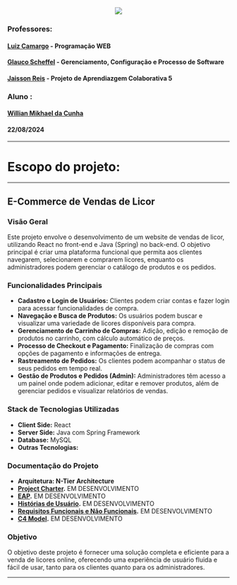<div align="center">
 <img src="https://user-images.githubusercontent.com/111321384/225424307-c1475755-8810-4fd3-aa1f-64c7f67c6f65.png" />
 </div>

### Professores: 
#### [Luiz Camargo](https://www.linkedin.com/in/luiz-camargo-a5a01817/) - Programação WEB<br>
#### [Glauco Scheffel](https://www.linkedin.com/in/glaucoscheffel/) - Gerenciamento, Configuração e Processo de Software <br>
#### [Jaisson Reis]() - Projeto de Aprendiazgem Colaborativa 5


### Aluno :
#### [Willian Mikhael da Cunha](https://www.linkedin.com/in/willianmikhael/) <br>

  
#### 22/08/2024

---

# Escopo do projeto:

---

## E-Commerce de Vendas de Licor

### Visão Geral

Este projeto envolve o desenvolvimento de um website de vendas de licor, utilizando React no front-end e Java (Spring) no back-end. O objetivo principal é criar uma plataforma funcional que permita aos clientes navegarem, selecionarem e comprarem licores, enquanto os administradores podem gerenciar o catálogo de produtos e os pedidos.

### Funcionalidades Principais

- **Cadastro e Login de Usuários:** Clientes podem criar contas e fazer login para acessar funcionalidades de compra.
- **Navegação e Busca de Produtos:** Os usuários podem buscar e visualizar uma variedade de licores disponíveis para compra.
- **Gerenciamento de Carrinho de Compras:** Adição, edição e remoção de produtos no carrinho, com cálculo automático de preços.
- **Processo de Checkout e Pagamento:** Finalização de compras com opções de pagamento e informações de entrega.
- **Rastreamento de Pedidos:** Os clientes podem acompanhar o status de seus pedidos em tempo real.
- **Gestão de Produtos e Pedidos (Admin):** Administradores têm acesso a um painel onde podem adicionar, editar e remover produtos, além de gerenciar pedidos e visualizar relatórios de vendas.

### Stack de Tecnologias Utilizadas

- **Client Side:** React 
- **Server Side:** Java com Spring Framework
- **Database:** MySQL
- **Outras Tecnologias:**

### Documentação do Projeto
- **Arquitetura: N-Tier Architecture**
- **[Project Charter](docs/guia-instalacao.md).** EM DESENVOLVIMENTO
- **[EAP](docs/guia-instalacao.md).** EM DESENVOLVIMENTO
- **[Histórias de Usuário](docs/userhistory.pdf).** EM DESENVOLVIMENTO 
- **[Requisitos Funcionais e Não Funcionais](docs/guia-instalacao.md).** EM DESENVOLVIMENTO
- **[C4 Model](docs/guia-instalacao.md).** EM DESENVOLVIMENTO



### Objetivo

O objetivo deste projeto é fornecer uma solução completa e eficiente para a venda de licores online, oferecendo uma experiência de usuário fluida e fácil de usar, tanto para os clientes quanto para os administradores.

---

